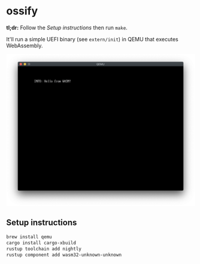 # ossify

**tl;dr:** Follow the _Setup instructions_ then run `make`. 

It'll run a simple UEFI binary (see `extern/init`) in QEMU that executes WebAssembly.

![Screenshot](doc/images/screenshot.png)

## Setup instructions

```
brew install qemu
cargo install cargo-xbuild
rustup toolchain add nightly
rustup component add wasm32-unknown-unknown
```